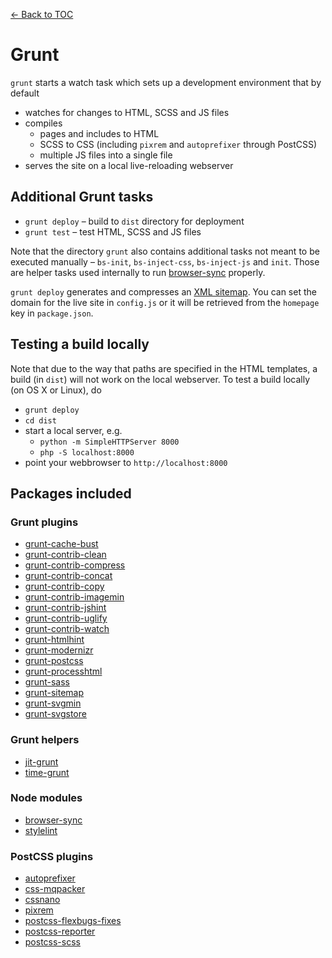 [← Back to TOC](TOC.md)

# Grunt

`grunt` starts a watch task which sets up a development environment that by default

* watches for changes to HTML, SCSS and JS files
* compiles
    * pages and includes to HTML
    * SCSS to CSS (including `pixrem` and `autoprefixer` through PostCSS)
    * multiple JS files into a single file
* serves the site on a local live-reloading webserver

## Additional Grunt tasks

* `grunt deploy` – build to `dist` directory for deployment
* `grunt test` – test HTML, SCSS and JS files

Note that the directory `grunt` also contains additional tasks not meant to be executed manually – `bs-init`, `bs-inject-css`, `bs-inject-js` and `init`. Those are helper tasks used internally to run [browser-sync](http://www.browsersync.io) properly.

`grunt deploy` generates and compresses an [XML sitemap](https://support.google.com/webmasters/answer/156184). You can set the domain for the live site in `config.js` or it will be retrieved from the `homepage` key in `package.json`.

## Testing a build locally

Note that due to the way that paths are specified in the HTML templates, a build (in `dist`) will not work on the local webserver. To test a build locally (on OS X or Linux), do

* `grunt deploy`
* `cd dist`
* start a local server, e.g.
    * `python -m SimpleHTTPServer 8000`
    * `php -S localhost:8000`
* point your webbrowser to `http://localhost:8000`

## Packages included

### Grunt plugins

* [grunt-cache-bust](https://www.npmjs.com/package/grunt-cache-bust)
* [grunt-contrib-clean](https://npmjs.org/package/grunt-contrib-clean)
* [grunt-contrib-compress](https://www.npmjs.com/package/grunt-contrib-compress)
* [grunt-contrib-concat](https://npmjs.org/package/grunt-contrib-concat)
* [grunt-contrib-copy](https://npmjs.org/package/grunt-contrib-copy)
* [grunt-contrib-imagemin](https://npmjs.org/package/grunt-contrib-imagemin)
* [grunt-contrib-jshint](https://npmjs.org/package/grunt-contrib-jshint)
* [grunt-contrib-uglify](https://npmjs.org/package/grunt-contrib-uglify)
* [grunt-contrib-watch](https://npmjs.org/package/grunt-contrib-watch)
* [grunt-htmlhint](https://npmjs.org/package/grunt-htmlhint)
* [grunt-modernizr](https://npmjs.org/package/grunt-modernizr)
* [grunt-postcss](https://npmjs.org/package/grunt-postcss)
* [grunt-processhtml](https://www.npmjs.com/package/grunt-processhtml)
* [grunt-sass](https://npmjs.org/package/grunt-sass)
* [grunt-sitemap](https://www.npmjs.com/package/grunt-sitemap)
* [grunt-svgmin](https://www.npmjs.org/package/grunt-svgmin)
* [grunt-svgstore](https://www.npmjs.com/package/grunt-svgstore)

### Grunt helpers

* [jit-grunt](https://www.npmjs.com/package/jit-grunt)
* [time-grunt](https://www.npmjs.com/package/time-grunt)

### Node modules

* [browser-sync](https://www.npmjs.com/package/browser-sync)
* [stylelint](https://www.npmjs.com/package/stylelint)

### PostCSS plugins

* [autoprefixer](https://www.npmjs.com/package/autoprefixer)
* [css-mqpacker](https://www.npmjs.com/package/css-mqpacker)
* [cssnano](https://www.npmjs.com/package/cssnano)
* [pixrem](https://www.npmjs.com/package/pixrem)
* [postcss-flexbugs-fixes](https://www.npmjs.com/package/postcss-flexbugs-fixes)
* [postcss-reporter](https://www.npmjs.com/package/postcss-reporter)
* [postcss-scss](https://www.npmjs.com/package/postcss-scss)